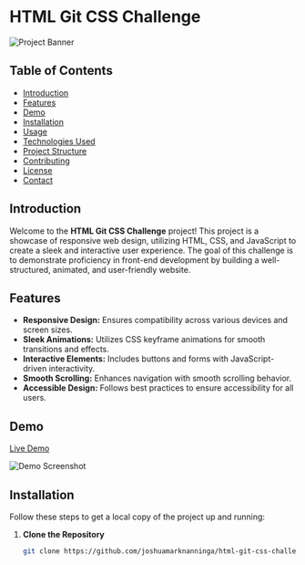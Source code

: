 # HTML Git CSS Challenge

![Project Banner](assets/images/banner.png)

## Table of Contents

- [Introduction](#introduction)
- [Features](#features)
- [Demo](#demo)
- [Installation](#installation)
- [Usage](#usage)
- [Technologies Used](#technologies-used)
- [Project Structure](#project-structure)
- [Contributing](#contributing)
- [License](#license)
- [Contact](#contact)

## Introduction

Welcome to the **HTML Git CSS Challenge** project! This project is a showcase of responsive web design, utilizing HTML, CSS, and JavaScript to create a sleek and interactive user experience. The goal of this challenge is to demonstrate proficiency in front-end development by building a well-structured, animated, and user-friendly website.

## Features

- **Responsive Design:** Ensures compatibility across various devices and screen sizes.
- **Sleek Animations:** Utilizes CSS keyframe animations for smooth transitions and effects.
- **Interactive Elements:** Includes buttons and forms with JavaScript-driven interactivity.
- **Smooth Scrolling:** Enhances navigation with smooth scrolling behavior.
- **Accessible Design:** Follows best practices to ensure accessibility for all users.

## Demo

[Live Demo](https://joshuamarknanninga.github.io/html-git-css-challenge/)

![Demo Screenshot](assets/images/demo-screenshot.png)

## Installation

Follow these steps to get a local copy of the project up and running:

1. **Clone the Repository**

   ```bash
   git clone https://github.com/joshuamarknanninga/html-git-css-challenge.git
